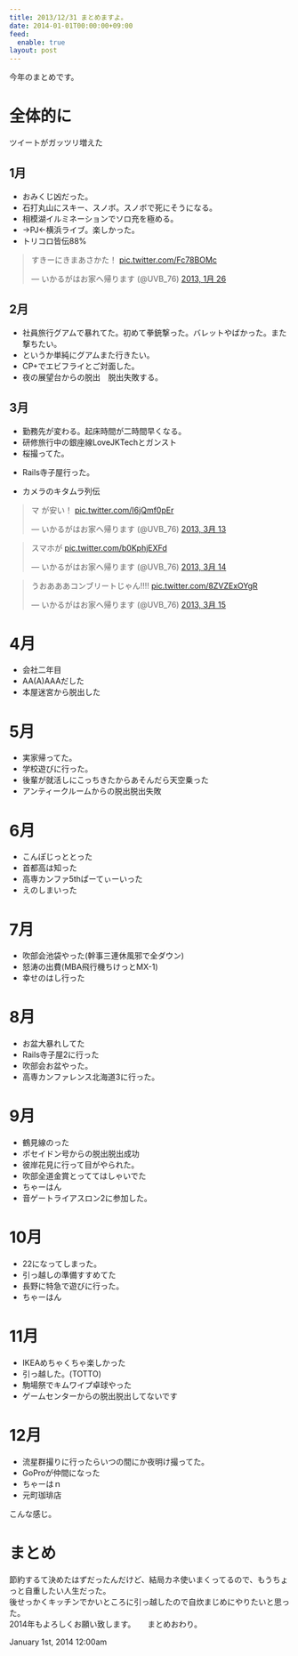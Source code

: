 ```yaml
---
title: 2013/12/31 まとめますよ。
date: 2014-01-01T00:00:00+09:00
feed:
  enable: true
layout: post
---
```

<p>今年のまとめです。</p>    <h1>全体的に</h1>    <p>ツイートがガッツリ増えた</p>    <h2>1月</h2>    <ul>      <li>おみくじ凶だった。</li>      <li>石打丸山にスキー、スノボ。スノボで死にそうになる。</li>      <li>相模湖イルミネーションでソロ充を極める。</li>      <li>→PJ←横浜ライブ。楽しかった。</li>      <li>トリコロ皆伝88%</li>    </ul>    <blockquote class="twitter-tweet" lang="ja">      <p>        すきーにきまあさかた！        <a href="http://t.co/Fc78BOMc" target="_blank">pic.twitter.com/Fc78BOMc</a>      </p>      — いかるがはお家へ帰ります (@UVB_76)      <a href="https://twitter.com/UVB_76/statuses/295037633166454785" target="_blank">2013, 1月 26</a>    </blockquote>    <script async src="//platform.twitter.com/widgets.js" charset="utf-8"></script>    <h2>2月</h2>    <ul>      <li>        社員旅行グアムで暴れてた。初めて拳銃撃った。バレットやばかった。また撃ちたい。      </li>      <li>というか単純にグアムまた行きたい。</li>      <li>CP+でエビフライとご対面した。</li>      <li>夜の展望台からの脱出　脱出失敗する。</li>    </ul>    <h2>3月</h2>    <ul>      <li>勤務先が変わる。起床時間が二時間早くなる。</li>      <li>研修旅行中の銀座線LoveJKTechとガンスト</li>      <li>桜撮ってた。</li>      <li><p>Rails寺子屋行った。</p></li>      <li><p>カメラのキタムラ列伝</p></li>    </ul>    <blockquote class="twitter-tweet" lang="ja">      <p>        マ が安い！        <a href="http://t.co/I6jQmf0pEr" target="_blank">pic.twitter.com/I6jQmf0pEr</a>      </p>      — いかるがはお家へ帰ります (@UVB_76)      <a href="https://twitter.com/UVB_76/statuses/311769099611033601" target="_blank">2013, 3月 13</a>    </blockquote>    <script async src="//platform.twitter.com/widgets.js" charset="utf-8"></script>    <blockquote class="twitter-tweet" lang="ja">      <p>        スマホが        <a href="http://t.co/b0KphjEXFd" target="_blank">pic.twitter.com/b0KphjEXFd</a>      </p>      — いかるがはお家へ帰ります (@UVB_76)      <a href="https://twitter.com/UVB_76/statuses/312132762893176832" target="_blank">2013, 3月 14</a>    </blockquote>    <script async src="//platform.twitter.com/widgets.js" charset="utf-8"></script>    <blockquote class="twitter-tweet" lang="ja">      <p>        うおあああコンブリートじゃん!!!!        <a href="http://t.co/8ZVZExOYgR" target="_blank">pic.twitter.com/8ZVZExOYgR</a>      </p>      — いかるがはお家へ帰ります (@UVB_76)      <a href="https://twitter.com/UVB_76/statuses/312488610106572800" target="_blank">2013, 3月 15</a>    </blockquote>    <script async src="//platform.twitter.com/widgets.js" charset="utf-8"></script>    <h1>4月</h1>    <ul>      <li>会社二年目</li>      <li>AA(A)AAAだした</li>      <li>本屋迷宮から脱出した</li>    </ul>    <h1>5月</h1>    <ul>      <li>実家帰ってた。</li>      <li>学校遊びに行った。</li>      <li>後輩が就活しにこっちきたからあそんだら天空乗った</li>      <li>アンティークルームからの脱出脱出失敗</li>    </ul>    <h1>6月</h1>    <ul>      <li>こんぽじっととった</li>      <li>首都高は知った</li>      <li>高専カンファ5thぱーてぃーいった</li>      <li>えのしまいった</li>    </ul>    <h1>7月</h1>    <ul>      <li>吹部会池袋やった(幹事三連休風邪で全ダウン)</li>      <li>怒涛の出費(MBA飛行機ちけっとMX-1)</li>      <li>幸せのはし行った</li>    </ul>    <h1>8月</h1>    <ul>      <li>お盆大暴れしてた</li>      <li>Rails寺子屋2に行った</li>      <li>吹部会お盆やった。</li>      <li>高専カンファレンス北海道3に行った。</li>    </ul>    <h1>9月</h1>    <ul>      <li>鶴見線のった</li>      <li>ポセイドン号からの脱出脱出成功</li>      <li>彼岸花見に行って目がやられた。</li>      <li>吹部全道金賞とっててはしゃいでた</li>      <li>ちゃーはん</li>      <li>音ゲートライアスロン2に参加した。</li>    </ul>    <h1>10月</h1>    <ul>      <li>22になってしまった。</li>      <li>引っ越しの準備すすめてた</li>      <li>長野に特急で遊びに行った。</li>      <li>ちゃーはん</li>    </ul>    <h1>11月</h1>    <ul>      <li>IKEAめちゃくちゃ楽しかった</li>      <li>引っ越した。(TOTTO)</li>      <li>駒場祭でキムワイプ卓球やった</li>      <li>ゲームセンターからの脱出脱出してないです</li>    </ul>    <h1>12月</h1>    <ul>      <li>流星群撮りに行ったらいつの間にか夜明け撮ってた。</li>      <li>GoProが仲間になった</li>      <li>ちゃーはｎ</li>      <li>元町珈琲店</li>    </ul>    <p>こんな感じ。</p>    <h1>まとめ</h1>    <p>      節約するて決めたはずだったんだけど、結局カネ使いまくってるので、もうちょっと自重したい人生だった。<br>      後せっかくキッチンでかいところに引っ越したので自炊まじめにやりたいと思った。<br>      2014年もよろしくお願い致します。 　 まとめおわり。    </p>    <div id="footer">      <span id="timestamp"> January 1st, 2014 12:00am </span>    </div>
